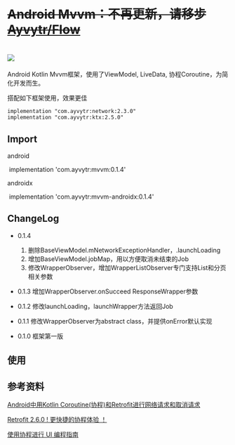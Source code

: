 # ~~Android Mvvm：不再更新，请移步[Ayvytr/Flow](https://github.com/Ayvytr/Flow)~~



#  [![](https://img.shields.io/badge/jCenter-0.1.4-red.svg)](https://bintray.com/ayvytr/maven/mvvm-androidx/_latestVersion)

Android Kotlin Mvvm框架，使用了ViewModel, LiveData,  协程Coroutine，为简化开发而生。



搭配如下框架使用，效果更佳

```
implementation "com.ayvytr:network:2.3.0"
implementation "com.ayvytr:ktx:2.5.0"
```



## Import



android

​	implementation 'com.ayvytr:mvvm:0.1.4'



androidx

​	implementation 'com.ayvytr:mvvm-androidx:0.1.4'



## ChangeLog

* 0.1.4 
  1. 删除BaseViewModel.mNetworkExceptionHandler，.launchLoading
  2. 增加BaseViewModel.jobMap，用以方便取消未结束的Job
  3. 修改WrapperObserver，增加WrapperListObserver专门支持List和分页相关参数

* 0.1.3 增加WrapperObserver.onSucceed ResponseWrapper参数

* 0.1.2 修改launchLoading，launchWrapper方法返回Job

* 0.1.1 修改WrapperObserver为abstract class，并提供onError默认实现

* 0.1.0 框架第一版



## 使用




## 参考资料

[Android中用Kotlin Coroutine(协程)和Retrofit进行网络请求和取消请求](https://blog.csdn.net/huyongl1989/article/details/89456753)

[Retrofit 2.6.0 ! 更快捷的协程体验 ！](https://blog.csdn.net/sunluyao_/article/details/92799767)

[使用协程进行 UI 编程指南](https://github.com/hltj/kotlinx.coroutines-cn/blob/master/ui/coroutines-guide-ui.md)







